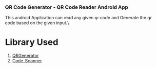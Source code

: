 ### QR Code Generator - QR Code Reader Android App

This android Application can read any given qr code and Generate the qr code based on the given input.\

# Library Used 
1. [QRGenerator](https://github.com/androidmads/QRGenerator)
2. [Code-Scanner](https://github.com/yuriy-budiyev/code-scanner)


